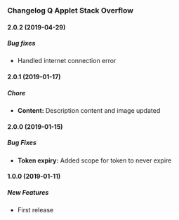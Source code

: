 ### Changelog Q Applet Stack Overflow

#### 2.0.2 (2019-04-29)

##### Bug fixes

* Handled internet connection error

#### 2.0.1 (2019-01-17)

##### Chore

* **Content:**  Description content and image updated

#### 2.0.0 (2019-01-15)

##### Bug Fixes

* **Token expiry:**  Added scope for token to never expire

#### 1.0.0 (2019-01-11)

##### New Features

*  First release
